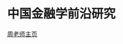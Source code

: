 # 中国金融学前沿研究

[周老师主页](https://faculty.sustech.edu.cn/?tagid=zhouh7&iscss=1&snapid=1&orderby=date&go=1)

[](_sidebar.md ':include')
